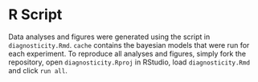 # R Script

Data analyses and figures were generated using the script in `diagnosticity.Rmd`. `cache` contains the bayesian models that were run for each experiment. To reproduce all analyses and figures, simply fork the repository, open `diagnosticity.Rproj` in RStudio, load `diagnosticity.Rmd` and click `run all`.